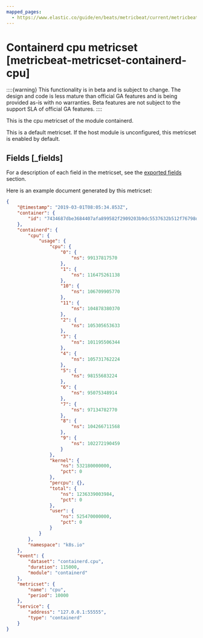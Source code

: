 ```yaml
---
mapped_pages:
  - https://www.elastic.co/guide/en/beats/metricbeat/current/metricbeat-metricset-containerd-cpu.html
---
```


<!-- This file is generated! See scripts/mage/docs_collector.go -->

# Containerd cpu metricset [metricbeat-metricset-containerd-cpu]

::::{warning}
This functionality is in beta and is subject to change. The design and code is less mature than official GA features and is being provided as-is with no warranties. Beta features are not subject to the support SLA of official GA features.
::::


This is the cpu metricset of the module containerd.

This is a default metricset. If the host module is unconfigured, this metricset is enabled by default.

## Fields [_fields]

For a description of each field in the metricset, see the [exported fields](/reference/metricbeat/exported-fields-containerd.md) section.

Here is an example document generated by this metricset:

```json
{
    "@timestamp": "2019-03-01T08:05:34.853Z",
    "container": {
        "id": "7434687dbe3684407afa899582f2909203b9dc5537632b512f76798db5c0787d"
    },
    "containerd": {
        "cpu": {
            "usage": {
                "cpu": {
                    "0": {
                        "ns": 99137817570
                    },
                    "1": {
                        "ns": 116475261138
                    },
                    "10": {
                        "ns": 106709905770
                    },
                    "11": {
                        "ns": 104878380370
                    },
                    "2": {
                        "ns": 105305653633
                    },
                    "3": {
                        "ns": 101195506344
                    },
                    "4": {
                        "ns": 105731762224
                    },
                    "5": {
                        "ns": 98155683224
                    },
                    "6": {
                        "ns": 95075348914
                    },
                    "7": {
                        "ns": 97134782770
                    },
                    "8": {
                        "ns": 104266711568
                    },
                    "9": {
                        "ns": 102272190459
                    }
                },
                "kernel": {
                    "ns": 532180000000,
                    "pct": 0
                },
                "percpu": {},
                "total": {
                    "ns": 1236339003984,
                    "pct": 0
                },
                "user": {
                    "ns": 525470000000,
                    "pct": 0
                }
            }
        },
        "namespace": "k8s.io"
    },
    "event": {
        "dataset": "containerd.cpu",
        "duration": 115000,
        "module": "containerd"
    },
    "metricset": {
        "name": "cpu",
        "period": 10000
    },
    "service": {
        "address": "127.0.0.1:55555",
        "type": "containerd"
    }
}
```
